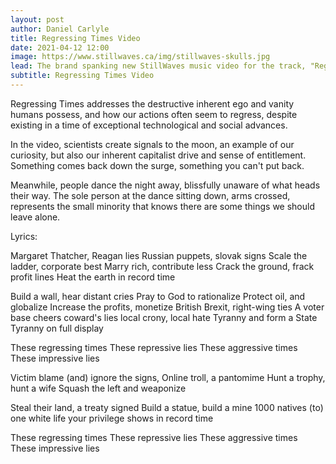 ```yaml
---
layout: post
author: Daniel Carlyle
title: Regressing Times Video
date: 2021-04-12 12:00
image: https://www.stillwaves.ca/img/stillwaves-skulls.jpg
lead: The brand spanking new StillWaves music video for the track, "Regressing Times" is now out
subtitle: Regressing Times Video
---
```


Regressing Times addresses the destructive inherent ego and vanity humans possess, and how our actions often seem to regress, despite existing in a time of exceptional technological and social advances. 

In the video, scientists create signals to the moon, an example of our curiosity, but also our inherent capitalist drive and sense of entitlement. Something comes back down the surge, something you can't put back. 

Meanwhile, people dance the night away, blissfully unaware of what heads their way. The sole person at the dance sitting down, arms crossed, represents the small minority that knows there are some things we should leave alone.

Lyrics: 

Margaret Thatcher, Reagan lies
Russian puppets, slovak signs
Scale the ladder, corporate best
Marry rich, contribute less
Crack the ground, frack profit lines
Heat the earth in record time

Build a wall, hear distant cries
Pray to God to rationalize
Protect oil, and globalize
Increase the profits, monetize
British Brexit, right-wing ties
A voter base cheers coward's lies
local crony, local hate
Tyranny and form a State
Tyranny on full display

These regressing times
These repressive lies
These aggressive times
These impressive lies

Victim blame (and) ignore the signs,
Online troll, a pantomime
Hunt a trophy, hunt a wife
Squash the left and weaponize

Steal their land, a treaty signed
Build a statue, build a mine
1000 natives (to) one white life
your privilege shows in record time

These regressing times
These repressive lies
These aggressive times
These impressive lies



